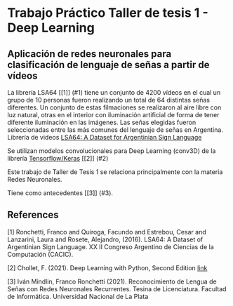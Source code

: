 # Trabajo Práctico Taller de tesis 1 - Deep Learning

## Aplicación de redes neuronales para clasificación de lenguaje de señas a partir de vídeos 

La librería LSA64 [[1]] (#1) tiene un conjunto de 4200 vídeos en el cual un grupo de 10 personas fueron realizando un total de 64 distintas señas diferentes. Un conjunto de estas filmaciones se realizaron al aire libre con luz natural, otras en el interior con iluminación artificial de forma de tener diferente iluminación en las imágenes.
Las señas elegidas fueron seleccionadas entre las más comunes del lenguaje de señas en Argentina.
Librería de videos [LSA64: A Dataset for Argentinian Sign Language](http://facundoq.github.io/datasets/lsa64/)

Se utilizan modelos convolucionales para Deep Learning (conv3D) de la librería [Tensorflow/Keras](https://keras.io/api/layers/convolution_layers/convolution3d/) [[2]] (#2)

Este trabajo de Taller de Tesis 1 se relaciona principalmente con la materia Redes Neuronales.

Tiene como antecedentes [[3]] (#3).

## References

<a id="1">[1] </a>
Ronchetti, Franco and Quiroga, Facundo and Estrebou, Cesar and Lanzarini, Laura and Rosete, Alejandro, (2016).
LSA64: A Dataset of Argentinian Sign Language.
XX II Congreso Argentino de Ciencias de la Computación (CACIC).

<a id="2">[2]</a>
Chollet, F. (2021).
Deep Learning with Python, Second Edition
[link](https://books.google.com.ar/books?id=XHpKEAAAQBAJ)

<a id="3">[3]</a>
Iván Mindlin, Franco Ronchetti (2021).
Reconocimiento de Lengua de Señas con Redes Neuronales Recurrentes.
Tesina de Licenciatura. Facultad de Informática. Universidad Nacional de La Plata



